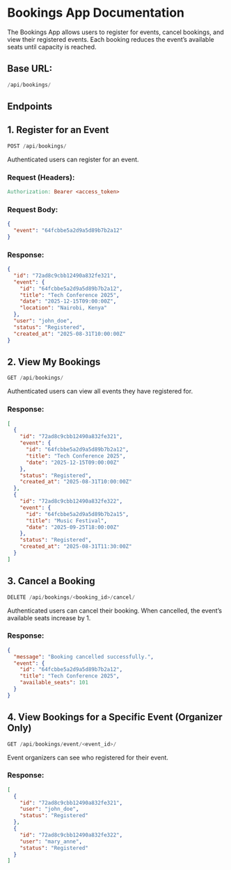 # Bookings App Documentation

The Bookings App allows users to register for events, cancel bookings, and view their registered events.
Each booking reduces the event’s available seats until capacity is reached.

## Base URL:
```swift
/api/bookings/
```
## Endpoints
## 1. Register for an Event
```swift
POST /api/bookings/
```
Authenticated users can register for an event.

### Request (Headers):
```makefile
Authorization: Bearer <access_token>
```
### Request Body:
```json
{
  "event": "64fcbbe5a2d9a5d89b7b2a12"
}
```
### Response:
```json
{
  "id": "72ad8c9cbb12490a832fe321",
  "event": {
    "id": "64fcbbe5a2d9a5d89b7b2a12",
    "title": "Tech Conference 2025",
    "date": "2025-12-15T09:00:00Z",
    "location": "Nairobi, Kenya"
  },
  "user": "john_doe",
  "status": "Registered",
  "created_at": "2025-08-31T10:00:00Z"
}
```
## 2. View My Bookings
```swift
GET /api/bookings/
```
Authenticated users can view all events they have registered for.

### Response:
```json
[
  {
    "id": "72ad8c9cbb12490a832fe321",
    "event": {
      "id": "64fcbbe5a2d9a5d89b7b2a12",
      "title": "Tech Conference 2025",
      "date": "2025-12-15T09:00:00Z"
    },
    "status": "Registered",
    "created_at": "2025-08-31T10:00:00Z"
  },
  {
    "id": "72ad8c9cbb12490a832fe322",
    "event": {
      "id": "64fcbbe5a2d9a5d89b7b2a15",
      "title": "Music Festival",
      "date": "2025-09-25T18:00:00Z"
    },
    "status": "Registered",
    "created_at": "2025-08-31T11:30:00Z"
  }
]
```
## 3. Cancel a Booking
```swift
DELETE /api/bookings/<booking_id>/cancel/
```
Authenticated users can cancel their booking.
When cancelled, the event’s available seats increase by 1.

### Response:
```json
{
  "message": "Booking cancelled successfully.",
  "event": {
    "id": "64fcbbe5a2d9a5d89b7b2a12",
    "title": "Tech Conference 2025",
    "available_seats": 101
  }
}
```
## 4. View Bookings for a Specific Event (Organizer Only)
```swift
GET /api/bookings/event/<event_id>/
```
Event organizers can see who registered for their event.

### Response:
```json
[
  {
    "id": "72ad8c9cbb12490a832fe321",
    "user": "john_doe",
    "status": "Registered"
  },
  {
    "id": "72ad8c9cbb12490a832fe322",
    "user": "mary_anne",
    "status": "Registered"
  }
]
```